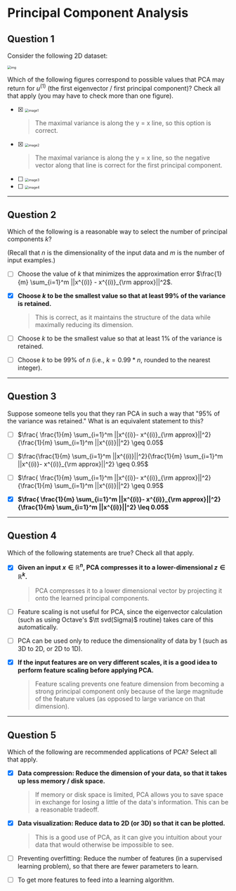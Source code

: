 # Principal Component Analysis

## Question 1

Consider the following 2D dataset:

<img src="https://d3c33hcgiwev3.cloudfront.net/lkk6_L7kEeSZtCIACx4DqA_15.1-question.jpg?Expires=1593388800&Signature=EGDf-mBlj-uZ-Rnm9JXlhgZ4cbZUXOS8rrajQKZrjOpCNiwwrBBfsLesxylXsZvnpkEV2Y2rAhQvP45TVqSw5PV9fQgUZNfYoJmpLV06DMqetYkQaYr9GUQ~rwKtV50kXO7LMDByXnUl6ekHLpuwlwIEV2EPpUwfpsA1yDlG4e4_&Key-Pair-Id=APKAJLTNE6QMUY6HBC5A" alt="img" style="zoom:50%;" />

Which of the following figures correspond to possible values that PCA may return for $u^{(1)}$ (the first eigenvector / first principal component)? Check all that apply (you may have to check more than one figure).

- [x] <img src="/Users/sangeunlee/lisy/com/Coursera_Stanford_Machine_Learning/week08/image1.png" alt="image1" style="zoom:50%;" />

  > The maximal variance is along the y = x line, so this option is correct.

- [x] <img src="/Users/sangeunlee/lisy/com/Coursera_Stanford_Machine_Learning/week08/image2.png" alt="image2" style="zoom:50%;" />

  > The maximal variance is along the y = x line, so the negative vector along that line is correct for the first principal component.

- [ ] <img src="/Users/sangeunlee/lisy/com/Coursera_Stanford_Machine_Learning/week08/image3.png" alt="image3" style="zoom:50%;" />

- [ ] <img src="/Users/sangeunlee/lisy/com/Coursera_Stanford_Machine_Learning/week08/image4.png" alt="image4" style="zoom:50%;" />

---

## Question 2

Which of the following is a reasonable way to select the number of principal components $k$?

(Recall that $n$ is the dimensionality of the input data and $m$ is the number of input examples.)

- [ ] Choose the value of $k$ that minimizes the approximation error $\frac{1}{m} \sum_{i=1}^m ||x^{(i)} - x^{(i)}_{\rm approx}||^2$.

- [x] **Choose $k$ to be the smallest value so that at least 99% of the variance is retained.**

  > This is correct, as it maintains the structure of the data while maximally reducing its dimension.

- [ ] Choose $k$ to be the smallest value so that at least 1% of the variance is retained.

- [ ] Choose $k$ to be 99% of $n$ (i.e., $k = 0.99*n$, rounded to the nearest integer).

---

## Question 3

Suppose someone tells you that they ran PCA in such a way that "95% of the variance was retained." What is an equivalent statement to this?

- [ ] $\frac{ \frac{1}{m} \sum_{i=1}^m ||x^{(i)}- x^{(i)}_{\rm approx}||^2}{\frac{1}{m} \sum_{i=1}^m ||x^{(i)}||^2} \geq 0.05$

- [ ] $\frac{\frac{1}{m} \sum_{i=1}^m ||x^{(i)}||^2}{\frac{1}{m} \sum_{i=1}^m ||x^{(i)}- x^{(i)}_{\rm approx}||^2} \geq 0.95$

- [ ] $\frac{ \frac{1}{m} \sum_{i=1}^m ||x^{(i)}- x^{(i)}_{\rm approx}||^2}{\frac{1}{m} \sum_{i=1}^m ||x^{(i)}||^2} \geq 0.95$

- [x] **$\frac{ \frac{1}{m} \sum_{i=1}^m ||x^{(i)}- x^{(i)}_{\rm approx}||^2}{\frac{1}{m} \sum_{i=1}^m ||x^{(i)}||^2} \leq 0.05$**

---

## Question 4

Which of the following statements are true? Check all that apply.

- [x] **Given an input $x \in \mathbb{R}^n$, PCA compresses it to a lower-dimensional $z \in \mathbb{R}^k$.**

  > PCA compresses it to a lower dimensional vector by projecting it onto the learned principal components. 

- [ ] Feature scaling is not useful for PCA, since the eigenvector calculation (such as using Octave's $\tt svd(Sigma)$ routine) takes care of this automatically.

- [ ] PCA can be used only to reduce the dimensionality of data by 1 (such as 3D to 2D, or 2D to 1D).

- [x] **If the input features are on very different scales, it is a good idea to perform feature scaling before applying PCA.**

  > Feature scaling prevents one feature dimension from becoming a strong principal component only because of the large magnitude of the feature values (as opposed to large variance on that dimension).

---

## Question 5

Which of the following are recommended applications of PCA? Select all that apply.

- [x] **Data compression: Reduce the dimension of your data, so that it takes up less memory / disk space.**

  > If memory or disk space is limited, PCA allows you to save space in exchange for losing a little of the data's information. This can be a reasonable tradeoff.

- [x] **Data visualization: Reduce data to 2D (or 3D) so that it can be plotted.**

  > This is a good use of PCA, as it can give you intuition about your data that would otherwise be impossible to see.

- [ ] Preventing overfitting: Reduce the number of features (in a supervised learning problem), so that there are fewer parameters to learn.

- [ ] To get more features to feed into a learning algorithm.